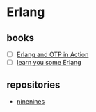 # Erlang

## books

- [ ] [Erlang and OTP in Action](https://www.manning.com/books/erlang-and-otp-in-action)
- [ ] [learn you some Erlang](https://learnyousomeerlang.com/content)

## repositories

- [ninenines](https://github.com/ninenines?utf8=%E2%9C%93&q=&type=&language=erlang)
